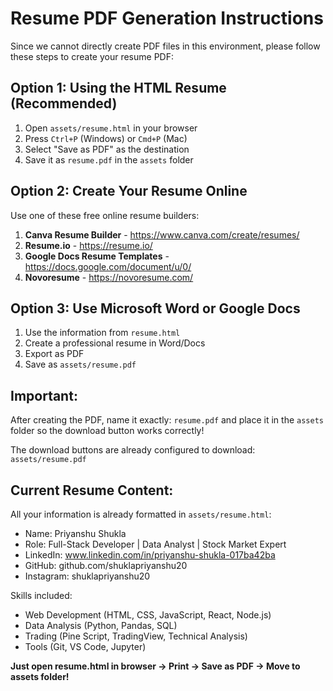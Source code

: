 # Resume PDF Generation Instructions

Since we cannot directly create PDF files in this environment, please follow these steps to create your resume PDF:

## Option 1: Using the HTML Resume (Recommended)

1. Open `assets/resume.html` in your browser
2. Press `Ctrl+P` (Windows) or `Cmd+P` (Mac)
3. Select "Save as PDF" as the destination
4. Save it as `resume.pdf` in the `assets` folder

## Option 2: Create Your Resume Online

Use one of these free online resume builders:

1. **Canva Resume Builder** - https://www.canva.com/create/resumes/
2. **Resume.io** - https://resume.io/
3. **Google Docs Resume Templates** - https://docs.google.com/document/u/0/
4. **Novoresume** - https://novoresume.com/

## Option 3: Use Microsoft Word or Google Docs

1. Use the information from `resume.html` 
2. Create a professional resume in Word/Docs
3. Export as PDF
4. Save as `assets/resume.pdf`

## Important:
After creating the PDF, name it exactly: `resume.pdf` and place it in the `assets` folder so the download button works correctly!

The download buttons are already configured to download: `assets/resume.pdf`

## Current Resume Content:

All your information is already formatted in `assets/resume.html`:
- Name: Priyanshu Shukla
- Role: Full-Stack Developer | Data Analyst | Stock Market Expert
- LinkedIn: www.linkedin.com/in/priyanshu-shukla-017ba42ba
- GitHub: github.com/shuklapriyanshu20
- Instagram: shuklapriyanshu20

Skills included:
- Web Development (HTML, CSS, JavaScript, React, Node.js)
- Data Analysis (Python, Pandas, SQL)
- Trading (Pine Script, TradingView, Technical Analysis)
- Tools (Git, VS Code, Jupyter)

**Just open resume.html in browser → Print → Save as PDF → Move to assets folder!**
